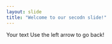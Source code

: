 ```yaml
---
layout: slide
title: "Welcome to our secodn slide!"
---
```

Your text
Use the left arrow to go back!

